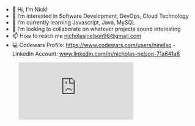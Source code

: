 - 👋 Hi, I’m Nick!
- 👀 I’m interested in Software Development, DevOps, Cloud Technology
- 🌱 I’m currently learning Javascript, Java, MySQL
- 💞️ I’m looking to collaborate on whatever projects sound interesting
- 📫 How to reach me nicholasjnelson96@gmail.com
- 💻 Codewars Profile: https://www.codewars.com/users/njnelso
          - LinkedIn Account: www.linkedin.com/in/nicholas-nelson-71a641a8


<!--START_SECTION:waka-->

<!--END_SECTION:waka-->

<figure><embed src="https://wakatime.com/share/@1c9dc58e-2fe1-4cd7-98ae-cea240f491b6/2667f0ab-4d6d-41eb-810a-ad32d4632398.svg"></embed></figure>

<!---
njnelso/njnelso is a ✨ special ✨ repository because its `README.md` (this file) appears on your GitHub profile.
You can click the Preview link to take a look at your changes.
--->
